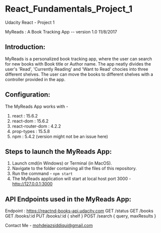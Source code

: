 # React_Fundamentals_Project_1
Udacity React - Project 1 

MyReads : A Book Tracking App -- version 1.0 11/8/2017


Introduction:
-------------
MyReads is a personalized book tracking app, where the user can search for new books with Book title or Author name.
The app neatly divides the user's 'Read', 'Currently Reading' and 'Want to Read' chocies into three different shelves.
The user can move the books to different shelves with a controller provided in the app.


Configuration:
--------------
The MyReads App works with -

1. react : 15.6.2
2. react-dom : 15.6.2
3. react-router-dom : 4.2.2
4. prop-types : 15.5.8
5. npm : 5.4.2 (version might not be an issue here)


Steps to launch the MyReads App:
--------------------------------
1. Launch cmd(in Windows) or Terminal (in MacOS).
2. Navigate to the folder containing all the files of this repository.
3. Run the command - `npm start`
4. The MyReads application will start at local host port 3000 - http://127.0.0.1:3000


API Endpoints used in the MyReads App:
--------------------------------------
Endpoint : https://reactnd-books-api.udacity.com
GET /status
GET /books
GET /books/:id
PUT /books/:id { shelf }
POST /search { query, maxResults }


Contact Me -
mohdejazsiddiqui@gmail.com
